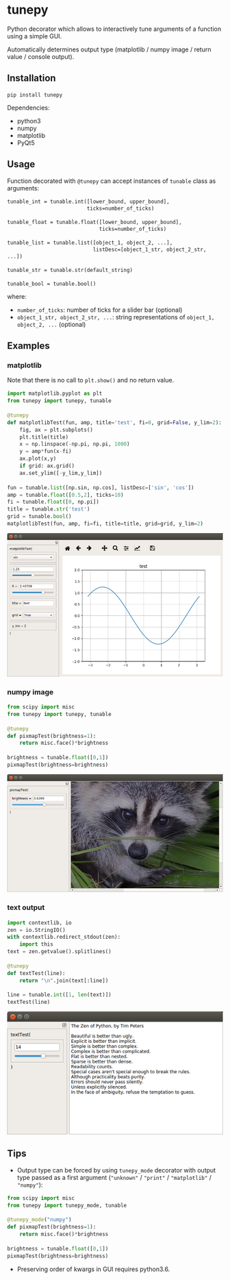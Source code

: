# tunepy
Python decorator which allows to interactively tune arguments of a function using a simple GUI.

Automatically determines output type (matplotlib / numpy image / return value / console output).

## Installation

```
pip install tunepy
```

Dependencies:
- python3
- numpy
- matplotlib
- PyQt5

## Usage

Function decorated with ```@tunepy``` can accept instances of ```tunable``` class as arguments:

```
tunable_int = tunable.int([lower_bound, upper_bound],
                          ticks=number_of_ticks)

tunable_float = tunable.float([lower_bound, upper_bound],
                              ticks=number_of_ticks)

tunable_list = tunable.list([object_1, object_2, ...],
                            listDesc=[object_1_str, object_2_str, ...])

tunable_str = tunable.str(default_string)

tunable_bool = tunable.bool()
```

where:

- ```number_of_ticks```: number of ticks for a slider bar (optional)
- ```object_1_str, object_2_str, ...```: string representations of ```object_1, object_2, ...``` (optional)

## Examples
### matplotlib

Note that there is no call to ```plt.show()``` and no return value.

```python
import matplotlib.pyplot as plt
from tunepy import tunepy, tunable

@tunepy
def matplotlibTest(fun, amp, title='test', fi=0, grid=False, y_lim=2):
    fig, ax = plt.subplots()
    plt.title(title)
    x = np.linspace(-np.pi, np.pi, 1000)
    y = amp*fun(x-fi)
    ax.plot(x,y)
    if grid: ax.grid()
    ax.set_ylim([-y_lim,y_lim])

fun = tunable.list([np.sin, np.cos], listDesc=['sin', 'cos'])
amp = tunable.float([0.5,2], ticks=10)
fi = tunable.float([0, np.pi])
title = tunable.str('test')
grid = tunable.bool()
matplotlibTest(fun, amp, fi=fi, title=title, grid=grid, y_lim=2)
```

![example](screenshot.png)

### numpy image

```python
from scipy import misc
from tunepy import tunepy, tunable

@tunepy
def pixmapTest(brightness=1):
    return misc.face()*brightness

brightness = tunable.float([0,1])
pixmapTest(brightness=brightness)
```

![example2](screenshot2.png)

### text output

```python
import contextlib, io
zen = io.StringIO()
with contextlib.redirect_stdout(zen):
    import this
text = zen.getvalue().splitlines()

@tunepy
def textTest(line):
    return "\n".join(text[:line])

line = tunable.int([1, len(text)])
textTest(line)
```

![example3](screenshot3.png)

## Tips

- Output type can be forced by using ```tunepy_mode``` decorator with output type passed as a first argument (```"unknown"``` / ```"print"``` / ```"matplotlib"``` / ```"numpy"```):

```python
from scipy import misc
from tunepy import tunepy_mode, tunable

@tunepy_mode("numpy")
def pixmapTest(brightness=1):
    return misc.face()*brightness

brightness = tunable.float([0,1])
pixmapTest(brightness=brightness)
```

- Preserving order of kwargs in GUI requires python3.6.
